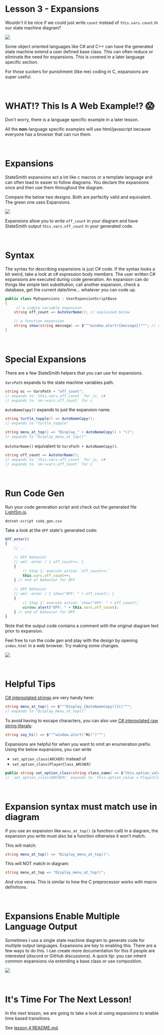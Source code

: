 # Lesson 3 - Expansions
Wouldn't it be nice if we could just write `count` instead of `this.vars.count` in our state machine diagram?

![](docs/expansions-got-yo-back.png)

Some object oriented languages like C# and C++ can have the generated state machine extend a user defined base class. This can often reduce or eliminate the need for expansions. This is covered in a later language specific section.

For those suckers for punishment (like me) coding in C, expansions are super useful.




<br>

# WHAT!? This Is A Web Example!? 😱
Don't worry, there is a language specific example in a later lesson.

All the **non**-language specific examples will use html/javascript because everyone has a browser that can run them.




<br>

# Expansions
StateSmith expansions act a lot like c macros or a template language and can often lead to easier to follow diagrams. You declare the expansions once and then use them throughout the diagram.

Compare the below two designs. Both are perfectly valid and equivalent. The green one uses Expansions.

![](docs/comparison.png)

Expansions allow you to write `off_count` in your diagram and have StateSmith output `this.vars.off_count` in your generated code.






<br>

# Syntax
The syntax for describing expansions is just C# code. If the syntax looks a bit weird, take a look at c# expression body members. The user written C# expansions are executed during code generation. An expansion can do things like simple text substitution, call another expansion, check a database, get the current date/time... whatever you can code up.

```cs
public class MyExpansions : UserExpansionScriptBase
{
     // a simple variable expansion
    string off_count => AutoVarName(); // explained below

    // a function expansion
    string show(string message) => $"""window.alert({message})"""; // c# interpolated raw string
}
```




<br>

# Special Expansions
There are a few StateSmith helpers that you can use for expansions.

`VarsPath` expands to the state machine variables path.
```c#
string oc => VarsPath + "off_count";
// expands to `this.vars.off_count` for js, c#
// expands to `sm->vars.off_count` for c
```

`AutoNameCopy()` expands to just the expansion name.
```c#
string turtle_topple() => AutoNameCopy();
// expands to "turtle_topple"

string menu_at_top() => "Display_" + AutoNameCopy() + "()";
// expands to "Display_menu_at_top()"
```

`AutoVarName()` equivalent to  `VarsPath + AutoNameCopy()`.
```c#
string off_count => AutoVarName();
// expands to `this.vars.off_count` for js, c#
// expands to `sm->vars.off_count` for c
```




<br>

# Run Code Gen
Run your code generation script and check out the generated file [LightSm.js](./LightSm.js).
```
dotnet-script code_gen.csx
```

Take a look at the `OFF` state's generated code:

```js
OFF_enter()
{
    // ...
    
    // OFF behavior
    // uml: enter / { off_count++; }
    {
        // Step 1: execute action `off_count++;`
        this.vars.off_count++;
    } // end of behavior for OFF
    
    // OFF behavior
    // uml: enter / { show("OFF: " + off_count); }
    {
        // Step 1: execute action `show("OFF: " + off_count);`
        window.alert("OFF: " + this.vars.off_count);
    } // end of behavior for OFF
}
```

Note that the output code contains a comment with the original diagram text prior to expansion.

Feel free to run the code gen and play with the design by opening `index.html` in a web browser. Try making some changes.

![](docs/play-with-example.png)




<br>

# Helpful Tips
[C# interpolated strings](https://www.w3schools.com/cs/cs_strings_interpol.php) are very handy here:
```c#
string menu_at_top() => $"""Display_{AutoNameCopy()}()"""; 
// expands to "Display_menu_at_top()"
```

To avoid having to escape characters, you can also use [C# interpolated raw string literals](https://thecodeblogger.com/2022/09/17/c-11-what-are-raw-string-literals/):
```c#
string say_hi() => $"""window.alert("Hi!")""";
```

Expansions are helpful for when you want to omit an enumeration prefix. Using the below expansions, you can write 
* `set_option_class(ARCHER)` instead of 
* `set_option_class(PlayerClass_ARCHER)`

```c#
public string set_option_class(string class_name) => $"this.option_value = PlayerClass_{class_name}";
// `set_option_class(ARCHER)` expands to `this.option_value = PlayerClass_ARCHER`
```





<br>

# Expansion syntax must match use in diagram

If you use an expansion like `menu_at_top()` (a function call) in a diagram, the expansion you write must also be a function otherwise it won't match.

This will match:
```c#
string menu_at_top() => "Display_menu_at_top()";
```

This will NOT match in diagram:
```c#
string menu_at_top => "Display_menu_at_top()";
```

And vice versa. This is similar to how the C preprocessor works with macro definitions.






<br>

# Expansions Enable Multiple Language Output
Sometimes I use a single state machine diagram to generate code for multiple output languages. Expansions are key to enabling this. There are a few ways to do this. I can create more documentation for this if people are interested (discord or GitHub discussions). A quick tip: you can inherit common expansions via extending a base class or use composition.


![](docs/mutli-lang.png)


<br>

# It's **Time** For The Next Lesson!
In the next lesson, we are going to take a look at using expansions to enable time based transitions.

See [lesson 4 README.md](../lesson-4/README.md).
